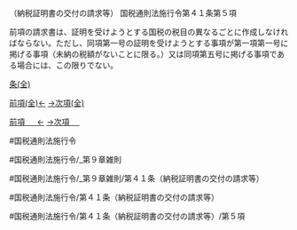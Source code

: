 （納税証明書の交付の請求等）
国税通則法施行令第４１条第５項

前項の請求書は、証明を受けようとする国税の税目の異なるごとに作成しなければならない。ただし、同項第一号の証明を受けようとする事項が第一項第一号に掲げる事項（未納の税額がないことに限る。）又は同項第五号に掲げる事項である場合には、この限りでない。

[条(全)](国税通則法施行＿令＿第４１条_.md)

[前項(全)←](国税通則法施行＿令＿第４１条第４項_.md)    [→次項(全)](国税通則法施行＿令＿第４１条第６項_.md)

[前項 　 ←](国税通則法施行＿令＿第４１条第４項.md)    [→次項 　 ](国税通則法施行＿令＿第４１条第６項.md)



#国税通則法施行令

#国税通則法施行令/_第９章雑則

#国税通則法施行令/_第９章雑則/第４１条（納税証明書の交付の請求等）

#国税通則法施行令/第４１条（納税証明書の交付の請求等）

#国税通則法施行令/第４１条（納税証明書の交付の請求等）/第５項

